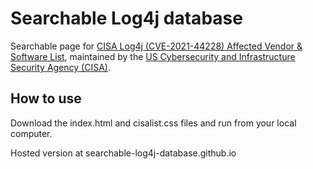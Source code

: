 # Searchable Log4j database
 Searchable page for [CISA Log4j (CVE-2021-44228) Affected Vendor & Software List](https://github.com/cisagov/log4j-affected-db), maintained by the [US Cybersecurity and Infrastructure Security Agency (CISA)](https://cisa.gov).

## How to use
 Download the index.html and cisalist.css files and run from your local computer.

 Hosted version at searchable-log4j-database.github.io
